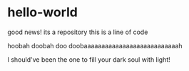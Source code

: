 # hello-world
good news! its a repository
this is a line of code

hoobah doobah
doo doobaaaaaaaaaaaaaaaaaaaaaaaaaaah

I should've been the one to fill your dark soul with light!
